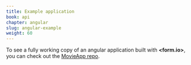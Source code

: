 ```yaml
---
title: Example application
book: api
chapter: angular
slug: angular-example
weight: 60
---
```

To see a fully working copy of an angular application built with **&lt;<span class="text-primary">form</span>.<span class="text-secondary">io</span>&gt;**, you can check out the [MovieApp repo](https://github.com/formio/movieapp).
